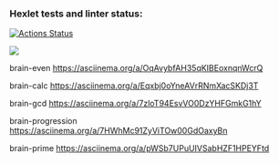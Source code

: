 ### Hexlet tests and linter status:

[![Actions Status](https://github.com/Ramaniuk/frontend-project-lvl1/actions/workflows/hexlet-check.yml/badge.svg)](https://github.com/Ramaniuk/frontend-project-lvl1/actions)

<a href="https://codeclimate.com/github/Ramaniuk/frontend-project-lvl1/maintainability"><img src="https://api.codeclimate.com/v1/badges/e5a338784f5b1ff3463e/maintainability" /></a>

brain-even https://asciinema.org/a/OqAvybfAH35qKIBEoxnqnWcrQ

brain-calc https://asciinema.org/a/Eqxbj0oYneAVrRNmXacSKDj3T

brain-gcd https://asciinema.org/a/7zloT94EsvVO0DzYHFGmkG1hY

brain-progression https://asciinema.org/a/7HWhMc91ZyViTOw00GdOaxyBn

brain-prime https://asciinema.org/a/pWSb7UPuUIVSabHZF1HPEYFtd
